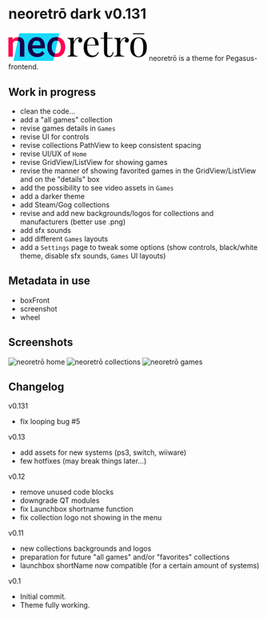 # neoretrō dark v0.131

<img src="assets/logo_neoretro.png" width="55%" title="neoretrō logo" />
neoretrō is a theme for Pegasus-frontend.

## Work in progress
- clean the code...
- add a "all games" collection
- revise games details in `Games`
- revise UI for controls
- revise collections PathView to keep consistent spacing
- revise UI/UX of `Home`
- revise GridView/ListView for showing games
- revise the manner of showing favorited games in the GridView/ListView and on the "details" box
- add the possibility to see video assets in `Games`
- add a darker theme
- add Steam/Gog collections
- revise and add new backgrounds/logos for collections and manufacturers (better use .png)
- add sfx sounds
- add different `Games` layouts
- add a `Settings` page to tweak some options (show controls, black/white theme, disable sfx sounds, `Games` UI layouts)

## Metadata in use
- boxFront
- screenshot
- wheel

## Screenshots

<img src="https://raw.githubusercontent.com/luciano-work/neoretro/master/assets/screenshot/home.png" title="neoretrō home" />

<img src="https://raw.githubusercontent.com/luciano-work/neoretro/master/assets/screenshot/collection.png" title="neoretrō collections" />

<img src="https://raw.githubusercontent.com/luciano-work/neoretro/master/assets/screenshot/games.png" title="neoretrō games" />

## Changelog
v0.131
- fix looping bug #5

v0.13
- add assets for new systems (ps3, switch, wiiware)
- few hotfixes (may break things later...)

v0.12
- remove unused code blocks
- downgrade QT modules
- fix Launchbox shortname function
- fix collection logo not showing in the menu

v0.11
- new collections backgrounds and logos
- preparation for future "all games" and/or "favorites" collections
- launchbox shortName now compatible (for a certain amount of systems)

v0.1
- Initial commit.
- Theme fully working.
